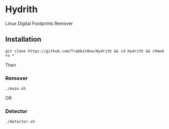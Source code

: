 # Hydrith
Linux Digital Footprints Remover

## Installation
```
git clone https://github.com/Trabbit0ne/Hydrith && cd Hydrith && chmod +x *
```
Then
### Remover
```
./main.sh
```
OR
### Detector
```
./detector.sh
```
